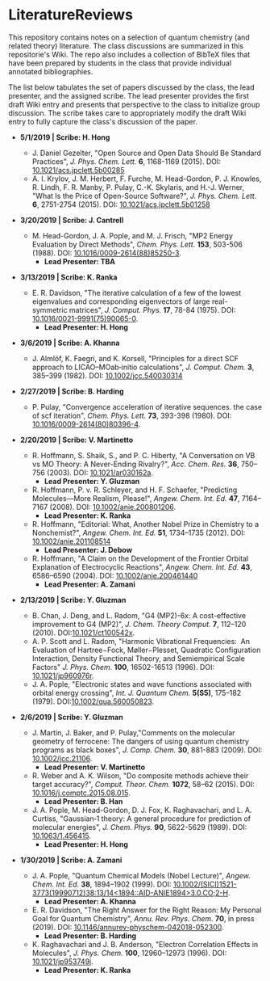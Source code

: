 # LiteratureReviews
This repository contains notes on a selection of quantum chemistry (and related theory) literature. The class discussions are summarized in this repositorie's Wiki. The repo also includes a collection of BibTeX files that have been prepared by students in the class that provide individual annotated bibliographies.

The list below tabulates the set of papers discussed by the class, the lead presenter, and the assigned scribe. The lead presenter provides the first draft Wiki entry and presents that perspective to the class to initialize group discussion. The scribe takes care to appropriately modify the draft Wiki entry to fully capture the class's discussion of the paper.

- __5/1/2019 | Scribe: H. Hong__
  - J. Daniel Gezelter, "Open Source and Open Data Should Be Standard Practices", _J. Phys. Chem. Lett._ __6__, 1168-1169 (2015). DOI: [10.1021/acs.jpclett.5b00285](https://doi.org/10.1021/acs.jpclett.5b00285)
  - A. I. Krylov, J. M. Herbert, F. Furche, M. Head-Gordon, P. J. Knowles, R. Lindh, F. R. Manby, P. Pulay, C.-K. Skylaris, and H.-J. Werner, "What Is the Price of Open-Source Software?", _J. Phys. Chem. Lett._ __6__, 2751-2754 (2015). DOI: [10.1021/acs.jpclett.5b01258](https://doi.org/10.1021/acs.jpclett.5b01258)

- __3/20/2019 | Scribe: J. Cantrell__
  - M. Head-Gordon, J. A. Pople, and M. J. Frisch, "MP2 Energy Evaluation by Direct Methods", _Chem. Phys. Lett._ __153__, 503-506 (1988). DOI:  [10.1016/0009-2614(88)85250-3](https://doi.org/10.1016/0009-2614(88)85250-3).
    - __Lead Presenter: TBA__

- __3/13/2019 | Scribe: K. Ranka__
  - E. R. Davidson, "The iterative calculation of a few of the lowest eigenvalues and corresponding eigenvectors of large real-symmetric matrices", _J. Comput. Phys._ __17__, 78-84 (1975). DOI:  [10.1016/0021-9991(75)90065-0](https://doi.org/10.1016/0021-9991(75)90065-0).
    - __Lead Presenter: H. Hong__

- __3/6/2019 | Scribe: A. Khanna__
  - J. Almlöf, K. Faegri, and K. Korsell, "Principles for a direct SCF approach to LICAO–MOab‐initio calculations", _J. Comput. Chem._ __3__, 385–399 (1982). DOI:  [10.1002/jcc.540030314](https://doi.org/10.1002/jcc.540030314)

- __2/27/2019 | Scribe: B. Harding__
  - P. Pulay, "Convergence acceleration of iterative sequences. the case of scf iteration", _Chem. Phys. Lett._ __73__, 393-398 (1980). DOI:  [10.1016/0009-2614(80)80396-4](https://doi.org/10.1016/0009-2614(80)80396-4).

- __2/20/2019 | Scribe: V. Martinetto__
  - R. Hoffmann, S. Shaik, S., and P. C. Hiberty, "A Conversation on VB vs MO Theory: A Never-Ending Rivalry?", _Acc. Chem. Res._ __36__, 750–756 (2003). DOI:  [10.1021/ar030162a](https://doi.org/10.1021/ar030162a).
    - __Lead Presenter: Y. Gluzman__
  - R. Hoffmann, P. v. R. Schleyer, and H. F. Schaefer, "Predicting Molecules—More Realism, Please!", _Angew. Chem. Int. Ed._ __47__, 7164–7167 (2008). DOI:  [10.1002/anie.200801206](https://doi.org/10.1002/anie.200801206).
    - __Lead Presenter: K. Ranka__
  - R. Hoffmann, "Editorial: What, Another Nobel Prize in Chemistry to a Nonchemist?", _Angew. Chem. Int. Ed._ __51__, 1734–1735 (2012). DOI:  [10.1002/anie.201108514](https://doi.org/10.1002/anie.201108514)
    - __Lead Presenter: J. Debow__
  - R. Hoffmann, "A Claim on the Development of the Frontier Orbital Explanation of Electrocyclic Reactions", _Angew. Chem. Int. Ed._ __43__, 6586–6590 (2004). DOI:  [10.1002/anie.200461440](https://doi.org/10.1002/anie.200461440)
    - __Lead Presenter: A. Zamani__

- __2/13/2019 | Scribe: Y. Gluzman__
  - B. Chan, J. Deng, and L. Radom, "G4 (MP2)-6x: A cost-effective improvement to G4 (MP2)", _J. Chem. Theory Comput._ __7__, 112–120 (2010). DOI:[10.1021/ct100542x](https://doi.org/10.1021/ct100542x).
  - A. P. Scott and L. Radom, "Harmonic Vibrational Frequencies:  An Evaluation of Hartree−Fock, Møller−Plesset, Quadratic Configuration Interaction, Density Functional Theory, and Semiempirical Scale Factors" _J. Phys. Chem._ __100__, 16502-16513 (1996). DOI: [10.1021/jp960976r](https://doi.org/10.1021/jp960976r).
  - J. A. Pople, "Electronic states and wave functions associated with orbital energy crossing", _Int. J. Quantum Chem._ __5(S5)__, 175–182 (1979). DOI:[10.1002/qua.560050823](https://doi.org/10.1002/qua.560050823).

- __2/6/2019 | Scribe: Y. Gluzman__
  - J. Martin, J. Baker, and P. Pulay,"Comments on the molecular geometry of ferrocene: The dangers of using quantum chemistry programs as black boxes", _J. Comp. Chem._ __30__, 881-883 (2009). DOI: [10.1002/jcc.21106](https://doi.org/10.1002/jcc.21106).
    - __Lead Presenter: V. Martinetto__
  - R. Weber and A. K. Wilson, "Do composite methods achieve their target accuracy?", _Comput. Theor. Chem._ __1072__, 58–62 (2015). DOI: [10.1016/j.comptc.2015.08.015](https://doi.org/10.1016/j.comptc.2015.08.015).
    - __Lead Presenter: B. Han__
  - J. A. Pople, M. Head-Gordon, D. J. Fox, K. Raghavachari, and L. A. Curtiss, "Gaussian‐1 theory: A general procedure for prediction of molecular energies", _J. Chem. Phys._ __90__, 5622-5629 (1989). DOI: [10.1063/1.456415](https://doi.org/10.1063/1.456415).
    - __Lead Presenter: H. Hong__

- __1/30/2019 | Scribe: A. Zamani__
  - J. A. Pople, "Quantum Chemical Models (Nobel Lecture)", _Angew. Chem. Int. Ed._ __38__, 1894–1902 (1999). DOI: [10.1002/(SICI)1521-3773(19990712)38:13/14<1894::AID-ANIE1894>3.0.CO;2-H](https://doi.org/10.1002/(SICI)1521-3773(19990712)38:13/14<1894::AID-ANIE1894>3.0.CO;2-H).
    - __Lead Presenter: A. Khanna__
  - E. R. Davidson, "The Right Answer for the Right Reason: My Personal Goal for Quantum Chemistry", _Annu. Rev. Phys. Chem._ __70__, in press (2019). DOI: [10.1146/annurev-physchem-042018-052300](https://doi.org/10.1146/annurev-physchem-042018-052300).
    - __Lead Presenter: B. Harding__
  - K. Raghavachari and J. B. Anderson, "Electron Correlation Effects in Molecules", _J. Phys. Chem._ __100__, 12960–12973 (1996). DOI: [10.1021/jp953749i](https://doi.org/10.1021/jp953749i).
    - __Lead Presenter: K. Ranka__
